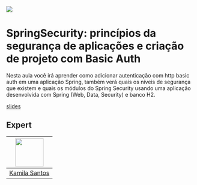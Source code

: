 <img src="https://storage.googleapis.com/golden-wind/experts-club/capa-github.svg" />

# SpringSecurity: princípios da segurança de aplicações e criação de projeto com Basic Auth

Nesta aula você irá aprender como adicionar autenticação com http basic auth em uma aplicação Spring, também verá quais os níveis de segurança que existem e quais os módulos do Spring Security usando uma aplicação desenvolvida com Spring (Web, Data, Security) e banco H2.

[slides]()

## Expert

| [<img src="https://avatars.githubusercontent.com/u/32311268?s=460&u=88788249fc35ea2f59f583dae36d674d34896839&v=4" width="75px;"/>](https://github.com/Kamilahsantos) |
| :-: |
|[Kamila Santos](https://github.com/Kamilahsantos)|
